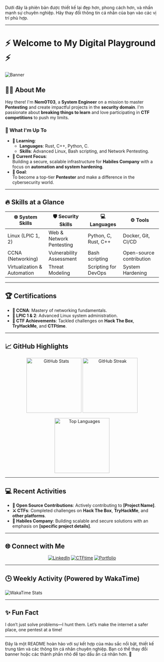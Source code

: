 Dưới đây là phiên bản được thiết kế lại đẹp hơn, phong cách hơn, và nhấn mạnh sự chuyên nghiệp. Hãy thay đổi thông tin cá nhân của bạn vào các vị trí phù hợp.  

---

# ⚡ Welcome to My Digital Playground ⚡  

![Banner](https://img.shields.io/badge/-Cybersecurity%20Enthusiast-black?style=for-the-badge&logo=hackthebox&logoColor=white)

## 🧑‍💻 About Me  

Hey there! I'm **Nem0T03**, a **System Engineer** on a mission to master **Pentesting** and create impactful projects in the **security domain**. I'm passionate about **breaking things to learn** and love participating in **CTF competitions** to push my limits.  

### 🚀 What I'm Up To  
- **🌱 Learning**:  
  - **Languages**: Rust, C++, Python, C.  
  - **Skills**: Advanced Linux, Bash scripting, and Network Pentesting.  
- **🏢 Current Focus**:  
  Building a secure, scalable infrastructure for **Habiles Company** with a focus on **automation and system hardening**.  
- **🎯 Goal**:  
  To become a top-tier **Pentester** and make a difference in the cybersecurity world.  

---

## 🔥 Skills at a Glance  

| 🌐 **System Skills**      | 🛡️ **Security Skills**         | 💻 **Languages**           | ⚙️ **Tools**              |
|---------------------------|-------------------------------|----------------------------|---------------------------|
| Linux (LPIC 1, 2)         | Web & Network Pentesting      | Python, C, Rust, C++       | Docker, Git, CI/CD        |
| CCNA (Networking)         | Vulnerability Assessment      | Bash scripting             | Open-source contribution  |
| Virtualization & Automation| Threat Modeling              | Scripting for DevOps       | System Hardening          |

---

## 🏆 Certifications  

- **💼 CCNA**: Mastery of networking fundamentals.  
- **🐧 LPIC 1 & 2**: Advanced Linux system administration.  
- **🏅 CTF Achievements**: Tackled challenges on **Hack The Box**, **TryHackMe**, and **CTFtime**.  

---

## 📈 GitHub Highlights  

<p align="center">
  <img src="https://github-readme-stats.vercel.app/api?username=USERNAME&show_icons=true&theme=radical&count_private=true" alt="GitHub Stats" height="180px" />
  <img src="https://github-readme-streak-stats.herokuapp.com/?user=USERNAME&theme=radical" alt="GitHub Streak" height="180px" />
</p>  

<p align="center">
  <img src="https://github-readme-stats.vercel.app/api/top-langs/?username=USERNAME&layout=compact&theme=radical" alt="Top Languages" height="180px" />
</p>  

---

## 💻 Recent Activities  

- **🌟 Open Source Contributions**: Actively contributing to **[Project Name]**.  
- **⚔️ CTFs**: Completed challenges on **Hack The Box**, **TryHackMe**, and **other platforms**.  
- **🚀 Habiles Company**: Building scalable and secure solutions with an emphasis on **[specific project details]**.  

---

## 🌐 Connect with Me  

<p align="center">
  <a href="https://linkedin.com/in/username"><img src="https://img.shields.io/badge/-LinkedIn-blue?style=for-the-badge&logo=linkedin&logoColor=white" alt="LinkedIn"></a>
  <a href="https://ctftime.org/user/username"><img src="https://img.shields.io/badge/-CTFtime-orange?style=for-the-badge&logo=protonmail&logoColor=white" alt="CTFtime"></a>
  <a href="https://your-portfolio.com"><img src="https://img.shields.io/badge/-Portfolio-green?style=for-the-badge&logo=google-chrome&logoColor=white" alt="Portfolio"></a>
</p>  

---

## 🕒 Weekly Activity (Powered by WakaTime)  

![WakaTime Stats](https://github-readme-stats.vercel.app/api/wakatime?username=USERNAME&theme=radical)  

---

## ✨ Fun Fact  
I don’t just solve problems—I hunt them. Let’s make the internet a safer place, one pentest at a time!  

---

Đây là một README hoàn hảo với sự kết hợp của màu sắc nổi bật, thiết kế trung tâm và các thông tin cá nhân chuyên nghiệp. Bạn có thể thay đổi banner hoặc các thành phần nhỏ để tạo dấu ấn cá nhân hơn. 🚀
